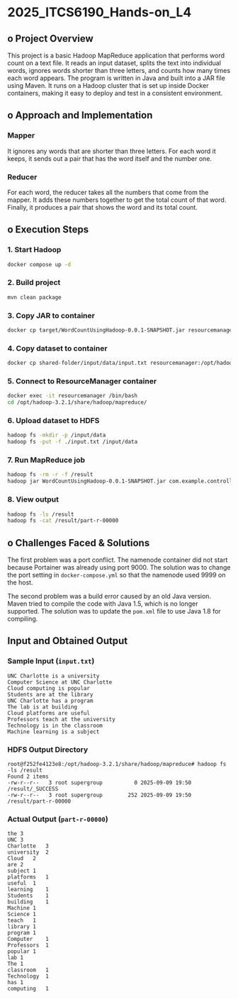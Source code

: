 # 2025_ITCS6190_Hands-on_L4

## o Project Overview

This project is a basic Hadoop MapReduce application that performs word count on a text file. It reads an input dataset, splits the text into individual words, ignores words shorter than three letters, and counts how many times each word appears. The program is written in Java and built into a JAR file using Maven. It runs on a Hadoop cluster that is set up inside Docker containers, making it easy to deploy and test in a consistent environment.

## o Approach and Implementation

### Mapper
It ignores any words that are shorter than three letters.
For each word it keeps, it sends out a pair that has the word itself and the number one.

### Reducer
For each word, the reducer takes all the numbers that come from the mapper. It adds these numbers together to get the total count of that word. Finally, it produces a pair that shows the word and its total count.

## o Execution Steps

### 1. Start Hadoop 

```bash
docker compose up -d
```

### 2. Build project

```bash
mvn clean package
```

### 3. Copy JAR to container

```bash
docker cp target/WordCountUsingHadoop-0.0.1-SNAPSHOT.jar resourcemanager:/opt/hadoop-3.2.1/share/hadoop/mapreduce/
```

### 4. Copy dataset to container

```bash
docker cp shared-folder/input/data/input.txt resourcemanager:/opt/hadoop-3.2.1/share/hadoop/mapreduce/
```

### 5. Connect to ResourceManager container

```bash
docker exec -it resourcemanager /bin/bash
cd /opt/hadoop-3.2.1/share/hadoop/mapreduce/
```

### 6. Upload dataset to HDFS

```bash
hadoop fs -mkdir -p /input/data
hadoop fs -put -f ./input.txt /input/data
```

### 7. Run MapReduce job

```bash
hadoop fs -rm -r -f /result
hadoop jar WordCountUsingHadoop-0.0.1-SNAPSHOT.jar com.example.controller.Controller /input/data/input.txt /result
```

### 8. View output

```bash
hadoop fs -ls /result
hadoop fs -cat /result/part-r-00000
```


## o Challenges Faced & Solutions

The first problem was a port conflict. The namenode container did not start because Portainer was already using port 9000. The solution was to change the port setting in `docker-compose.yml` so that the namenode used 9999 on the host.

The second problem was a build error caused by an old Java version. Maven tried to compile the code with Java 1.5, which is no longer supported. The solution was to update the `pom.xml` file to use Java 1.8 for compiling.



## Input and Obtained Output

### Sample Input (`input.txt`)

```
UNC Charlotte is a university
Computer Science at UNC Charlotte
Cloud computing is popular
Students are at the library
UNC Charlotte has a program
The lab is at building
Cloud platforms are useful
Professors teach at the university
Technology is in the classroom
Machine learning is a subject
```

### HDFS Output Directory

```
root@f252fe4123e8:/opt/hadoop-3.2.1/share/hadoop/mapreduce# hadoop fs -ls /result
Found 2 items
-rw-r--r--   3 root supergroup          0 2025-09-09 19:50 /result/_SUCCESS
-rw-r--r--   3 root supergroup        252 2025-09-09 19:50 /result/part-r-00000
```

### Actual Output (`part-r-00000`)

```
the	3
UNC	3
Charlotte	3
university	2
Cloud	2
are	2
subject	1
platforms	1
useful	1
learning	1
Students	1
building	1
Machine	1
Science	1
teach	1
library	1
program	1
Computer	1
Professors	1
popular	1
lab	1
The	1
classroom	1
Technology	1
has	1
computing	1
```
